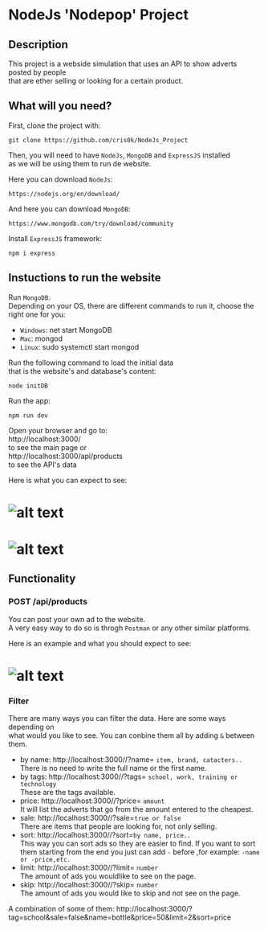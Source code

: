 # NodeJs 'Nodepop' Project

## Description

This project is a webside simulation that uses an API to show adverts posted by people\
that are ether selling or looking for a certain product.


## What will you need?

First, clone the project with:

```
git clone https://github.com/cris0k/NodeJs_Project
```
Then, you will need to have `NodeJs`, `MongoDB` and `ExpressJS` installed\
as we will be using them to run de website.

Here you can download `NodeJs`:

```
https://nodejs.org/en/download/
```
And here you can download `MongoDB`:

```
https://www.mongodb.com/try/download/community
```
Install  `ExpressJS` framework:
```
npm i express
```
## Instuctions to run the website

Run `MongoDB`.\
Depending on your OS, there are different commands to run it, choose the right one for you:

- `Windows`: net start MongoDB
- `Mac`: mongod
- `Linux`: sudo systemctl start mongod

Run the following command to load the initial data \
that is the website's and database's content:
```
node initDB
```
Run the app:
```
npm run dev
```
Open your browser and go to:\
http://localhost:3000/ \
to see the main page or\
http://localhost:3000/api/products \
to see the API's data

Here is what you can expect to see:
# ![alt text](/nodepop/public/images/Screenshot_main.png)
# ![alt text](/nodepop/public/images/Screemshot_apidata.png)

## Functionality

### POST /api/products

You can post your own ad to the website.\
A very easy way to do so is throgh `Postman` or any other similar platforms.

Here is an example and what you should expect to see:
# ![alt text](/nodepop/public/images/Screenshot_example-Postman.png)

### Filter

There are many ways you can filter the data. Here are some ways depending on\
what would you like to see. You can conbine them all by adding `&` between them.
- by name: http://localhost:3000//?name= `item, brand, catacters..` \
There is no need to write the full name or the first name.
- by tags: http://localhost:3000//?tags= `school, work, training or technology`\
These are the tags available.
- price: http://localhost:3000//?price= `amount`\
It will list the adverts that go from the amount entered to the cheapest.
- sale: http://localhost:3000//?sale=`true or false`\
There are items that people are looking for, not only selling.
- sort: http://localhost:3000//?sort=`by name, price..`\
This way you can sort ads so they are easier to find. If you want to sort them starting from the end you just can add `-` before ,for example: `-name or -price,etc.`
- limit: http://localhost:3000//?limit= `number`\
The amount of ads you wouldlike to see on the page.
- skip: http://localhost:3000//?skip= `number`\
The amount of ads you would like to skip and not see on the page.

A combination of some of them:
http://localhost:3000/?tag=school&sale=false&name=bottle&price=50&limit=2&sort=price